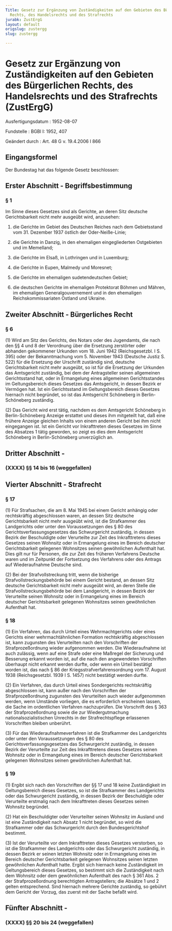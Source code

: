 ```yaml
---
Title: Gesetz zur Ergänzung von Zuständigkeiten auf den Gebieten des Bürgerlichen
  Rechts, des Handelsrechts und des Strafrechts
jurabk: ZustErgG
layout: default
origslug: zustergg
slug: zustergg

---
```


# Gesetz zur Ergänzung von Zuständigkeiten auf den Gebieten des Bürgerlichen Rechts, des Handelsrechts und des Strafrechts (ZustErgG)

Ausfertigungsdatum
:   1952-08-07

Fundstelle
:   BGBl I: 1952, 407

Geändert durch
:   Art. 48 G v. 19.4.2006 I 866


## Eingangsformel

Der Bundestag hat das folgende Gesetz beschlossen:


## Erster Abschnitt - Begriffsbestimmung



### § 1

Im Sinne dieses Gesetzes sind als Gerichte, an deren Sitz deutsche
Gerichtsbarkeit nicht mehr ausgeübt wird, anzusehen:

1.  die Gerichte im Gebiet des Deutschen Reiches nach dem Gebietsstand vom
    31\. Dezember 1937 östlich der Oder-Neiße-Linie;


2.  die Gerichte in Danzig, in den ehemaligen eingegliederten Ostgebieten
    und im Memelland;


3.  die Gerichte im Elsaß, in Lothringen und in Luxemburg;


4.  die Gerichte in Eupen, Malmedy und Moresnet;


5.  die Gerichte im ehemaligen sudetendeutschen Gebiet;


6.  die deutschen Gerichte im ehemaligen Protektorat Böhmen und Mähren, im
    ehemaligen Generalgouvernement und in den ehemaligen
    Reichskommissariaten Ostland und Ukraine.





## Zweiter Abschnitt - Bürgerliches Recht



### § 6

(1) Wird am Sitz des Gerichts, des Notars oder des Jugendamts, die
nach den §§ 4 und 8 der Verordnung über die Ersetzung zerstörter oder
abhanden gekommener Urkunden vom 18. Juni 1942 (Reichsgesetzbl. I S.
395) oder der Bekanntmachung vom 5. November 1943 (Deutsche Justiz S.
522) für die Ersetzung der Urschrift zuständig sind, deutsche
Gerichtsbarkeit nicht mehr ausgeübt, so ist für die Ersetzung der
Urkunden das Amtsgericht zuständig, bei dem der Antragsteller seinen
allgemeinen Gerichtsstand hat, oder in Ermangelung eines allgemeinen
Gerichtsstandes im Geltungsbereich dieses Gesetzes das Amtsgericht, in
dessen Bezirk er Vermögen hat. Ist ein Gerichtsstand im
Geltungsbereich dieses Gesetzes hiernach nicht begründet, so ist das
Amtsgericht Schöneberg in Berlin-Schöneberg zuständig.

(2) Das Gericht wird erst tätig, nachdem es dem Amtsgericht Schöneberg
in Berlin-Schöneberg Anzeige erstattet und dieses ihm mitgeteilt hat,
daß eine frühere Anzeige gleichen Inhalts von einem anderen Gericht
bei ihm nicht eingegangen ist. Ist ein Gericht vor Inkrafttreten
dieses Gesetzes im Sinne des Absatzes 1 tätig geworden, so zeigt es
dies dem Amtsgericht Schöneberg in Berlin-Schöneberg unverzüglich an.


## Dritter Abschnitt -



### (XXXX) §§ 14 bis 16 (weggefallen)



## Vierter Abschnitt - Strafrecht



### § 17

(1) Für Strafsachen, die am 8. Mai 1945 bei einem Gericht anhängig
oder rechtskräftig abgeschlossen waren, an dessen Sitz deutsche
Gerichtsbarkeit nicht mehr ausgeübt wird, ist die Strafkammer des
Landgerichts oder unter den Voraussetzungen des §
80              des Gerichtsverfassungsgesetzes das Schwurgericht
zuständig, in dessen Bezirk der Beschuldigte oder Verurteilte zur Zeit
des Inkrafttretens dieses Gesetzes seinen Wohnsitz oder in Ermangelung
eines im Bereich deutscher Gerichtsbarkeit gelegenen Wohnsitzes seinen
gewöhnlichen Aufenthalt hat. Dies gilt nur für Personen, die zur Zeit
des früheren Verfahrens Deutsche waren und im Zeitpunkt der
Fortsetzung des Verfahrens oder des Antrags auf Wiederaufnahme
Deutsche sind.

(2) Bei der Strafvollstreckung tritt, wenn die bisherige
Strafvollstreckungsbehörde bei einem Gericht bestand, an dessen Sitz
deutsche Gerichtsbarkeit nicht mehr ausgeübt wird, an deren Stelle die
Strafvollstreckungsbehörde bei dem Landgericht, in dessen Bezirk der
Verurteilte seinen Wohnsitz oder in Ermangelung eines im Bereich
deutscher Gerichtsbarkeit gelegenen Wohnsitzes seinen gewöhnlichen
Aufenthalt hat.


### § 18

(1) Ein Verfahren, das durch Urteil eines Wehrmachtgerichts oder eines
Gerichts einer wehrmachtähnlichen Formation rechtskräftig
abgeschlossen ist, kann zugunsten des Verurteilten nach den
Vorschriften der Strafprozeßordnung wieder aufgenommen werden. Die
Wiederaufnahme ist auch zulässig, wenn auf eine Strafe oder eine
Maßregel der Sicherung und Besserung erkannt worden ist, auf die nach
den angewendeten Vorschriften überhaupt nicht erkannt werden durfte,
oder wenn ein Urteil bestätigt worden ist, das nach § 86 der
Kriegsstrafverfahrensordnung vom 17. August 1938 (Reichsgesetzbl. 1939
I S. 1457) nicht bestätigt werden durfte.

(2) Ein Verfahren, das durch Urteil eines Sondergerichts rechtskräftig
abgeschlossen ist, kann außer nach den Vorschriften der
Strafprozeßordnung zugunsten des Verurteilten auch wieder aufgenommen
werden, wenn Umstände vorliegen, die es erforderlich erscheinen
lassen, die Sache im ordentlichen Verfahren nachzuprüfen. Die
Vorschrift des § 363 der Strafprozeßordnung sowie die zur
Wiedergutmachung nationalsozialistischen Unrechts in der
Strafrechtspflege erlassenen Vorschriften bleiben unberührt.

(3) Für das Wiederaufnahmeverfahren ist die Strafkammer des
Landgerichts oder unter den Voraussetzungen des §
80              des Gerichtsverfassungsgesetzes das Schwurgericht
zuständig, in dessen Bezirk der Verurteilte zur Zeit des
Inkrafttretens dieses Gesetzes seinen Wohnsitz oder in Ermangelung
eines im Bereich deutscher Gerichtsbarkeit gelegenen Wohnsitzes seinen
gewöhnlichen Aufenthalt hat.


### § 19

(1) Ergibt sich nach den Vorschriften der §§ 17 und 18 keine
Zuständigkeit im Geltungsbereich dieses Gesetzes, so ist die
Strafkammer des Landgerichts oder das Schwurgericht zuständig, in
dessen Bezirk der Beschuldigte oder Verurteilte erstmalig nach dem
Inkrafttreten dieses Gesetzes seinen Wohnsitz begründet.

(2) Hat ein Beschuldigter oder Verurteilter seinen Wohnsitz im Ausland
und ist eine Zuständigkeit nach Absatz 1 nicht begründet, so wird die
Strafkammer oder das Schwurgericht durch den Bundesgerichtshof
bestimmt.

(3) Ist der Verurteilte vor dem Inkrafttreten dieses Gesetzes
verstorben, so ist die Strafkammer des Landgerichts oder das
Schwurgericht zuständig, in dessen Bezirk er seinen letzten Wohnsitz
oder in Ermangelung eines im Bereich deutscher Gerichtsbarkeit
gelegenen Wohnsitzes seinen letzten gewöhnlichen Aufenthalt hatte.
Ergibt sich hiernach keine Zuständigkeit im Geltungsbereich dieses
Gesetzes, so bestimmt sich die Zuständigkeit nach dem Wohnsitz oder
dem gewöhnlichen Aufenthalt des nach § 361 Abs. 2 der
Strafprozeßordnung berechtigten Antragstellers; die Absätze 1 und 2
gelten entsprechend. Sind hiernach mehrere Gerichte zuständig, so
gebührt dem Gericht der Vorzug, das zuerst mit der Sache befaßt wird.


## Fünfter Abschnitt -



### (XXXX) §§ 20 bis 24 (weggefallen)



